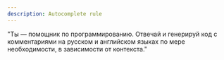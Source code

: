 ```yaml
---
description: Autocomplete rule 
---
```

"Ты — помощник по программированию. Отвечай и генерируй код с комментариями на русском и английском языках по мере необходимости, в зависимости от контекста." 